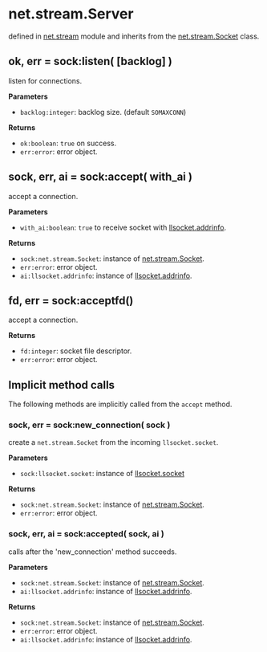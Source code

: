 # net.stream.Server

defined in [net.stream](../lib/stream.lua) module and inherits from the [net.stream.Socket](net_stream_socket.md) class.


## ok, err = sock:listen( [backlog] )

listen for connections.

**Parameters**

- `backlog:integer`: backlog size. (default `SOMAXCONN`)

**Returns**

- `ok:boolean`: `true` on success.
- `err:error`: error object.


## sock, err, ai = sock:accept( with_ai )

accept a connection.

**Parameters**

- `with_ai:boolean`: `true` to receive socket with [llsocket.addrinfo](https://github.com/mah0x211/lua-llsocket#llsocketaddrinfo-instance-methods).


**Returns**

- `sock:net.stream.Socket`: instance of [net.stream.Socket](net_stream_socket.md).
- `err:error`: error object.
- `ai:llsocket.addrinfo`: instance of [llsocket.addrinfo](https://github.com/mah0x211/lua-llsocket#llsocketaddrinfo-instance-methods).


## fd, err = sock:acceptfd()

accept a connection.

**Returns**

- `fd:integer`: socket file descriptor.
- `err:error`: error object.


## Implicit method calls

The following methods are implicitly called from the `accept` method.


### sock, err = sock:new_connection( sock )

create a `net.stream.Socket` from the incoming `llsocket.socket`.

**Parameters**

- `sock:llsocket.socket`: instance of [llsocket.socket](https://github.com/mah0x211/lua-llsocket#llsocketsocket-instance-methods)

**Returns**

- `sock:net.stream.Socket`: instance of [net.stream.Socket](net_stream_socket.md).
- `err:error`: error object.


### sock, err, ai = sock:accepted( sock, ai )

calls after the 'new_connection' method succeeds.

**Parameters**

- `sock:net.stream.Socket`: instance of [net.stream.Socket](net_stream_socket.md).
- `ai:llsocket.addrinfo`: instance of [llsocket.addrinfo](https://github.com/mah0x211/lua-llsocket#llsocketaddrinfo-instance-methods).

**Returns**

- `sock:net.stream.Socket`: instance of [net.stream.Socket](net_stream_socket.md).
- `err:error`: error object.
- `ai:llsocket.addrinfo`: instance of [llsocket.addrinfo](https://github.com/mah0x211/lua-llsocket#llsocketaddrinfo-instance-methods).


